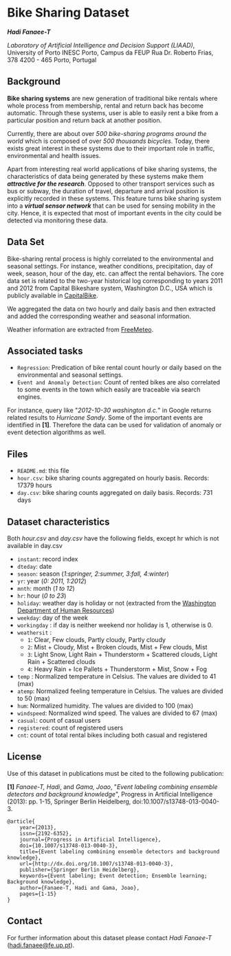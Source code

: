 # Bike Sharing Dataset

***Hadi Fanaee-T***

*Laboratory of Artificial Intelligence and Decision Support (LIAAD)*, University of Porto
INESC Porto, Campus da FEUP
Rua Dr. Roberto Frias, 378
4200 - 465 Porto, Portugal


## Background

**Bike sharing systems** are new generation of traditional bike rentals where whole process from membership, rental and return back has become automatic. Through these systems, user is able to easily rent a bike from a particular position and return back at another position.

Currently, there are about over *500 bike-sharing programs around the world* which is composed of over *500 thousands bicycles*. Today, there exists great interest in these systems due to their important role in traffic, environmental and health issues.

Apart from interesting real world applications of bike sharing systems, the characteristics of data being generated by these systems make them ***attractive for the research***. Opposed to other transport services such as bus or subway, the duration of travel, departure and arrival position is explicitly recorded in these systems. This feature turns bike sharing system into a ***virtual sensor network*** that can be used for sensing mobility in the city. Hence, it is expected that most of important events in the city could be detected via monitoring these data.

## Data Set

Bike-sharing rental process is highly correlated to the environmental and seasonal settings. For instance, weather conditions, precipitation, day of week, season, hour of the day, etc. can affect the rental behaviors. The core data set is related to the two-year historical log corresponding to years 2011 and 2012 from Capital Bikeshare system, Washington D.C., USA which is publicly available in [CapitalBike](http://capitalbikeshare.com/system-data).

We aggregated the data on two hourly and daily basis and then extracted and added the corresponding weather and seasonal information.

Weather information are extracted from [FreeMeteo](http://www.freemeteo.com).

## Associated tasks

- `Regression`: Predication of bike rental count hourly or daily based on the environmental and seasonal settings.
- `Event and Anomaly Detection`: Count of rented bikes are also correlated to some events in the town which easily are traceable via search engines.

For instance, query like "*2012-10-30 washington d.c.*" in Google returns related results to *Hurricane Sandy*. Some of the important events are identified in **[1]**. Therefore the data can be used for validation of anomaly or event detection algorithms as well.

## Files

- `README.md`: this file
- `hour.csv`: bike sharing counts aggregated on hourly basis. Records: 17379 hours
- `day.csv`: bike sharing counts aggregated on daily basis. Records: 731 days


## Dataset characteristics

Both *hour.csv* and *day.csv* have the following fields, except hr which is not available in day.csv

- `instant`: record index
- `dteday`: date
- `season`: season (*1:springer, 2:summer, 3:fall, 4:winter*)
- `yr`: year (*0: 2011, 1:2012*)
- `mnth`: month (*1 to 12*)
- `hr`: hour (*0 to 23*)
- `holiday`: weather day is holiday or not (extracted from the [Washington Department of Human Resources](http://dchr.dc.gov/page/holiday-schedule))
- `weekday`: day of the week
- `workingday` : if day is neither weekend nor holiday is 1, otherwise is 0.
- `weathersit` :
	- `1`: Clear, Few clouds, Partly cloudy, Partly cloudy
	- `2`: Mist + Cloudy, Mist + Broken clouds, Mist + Few clouds, Mist
	- `3`: Light Snow, Light Rain + Thunderstorm + Scattered clouds, Light Rain + Scattered clouds
	- `4`: Heavy Rain + Ice Pallets + Thunderstorm + Mist, Snow + Fog
- `temp` : Normalized temperature in Celsius. The values are divided to 41 (max)
- `atemp`: Normalized feeling temperature in Celsius. The values are divided to 50 (max)
- `hum`: Normalized humidity. The values are divided to 100 (max)
- `windspeed`: Normalized wind speed. The values are divided to 67 (max)
- `casual`: count of casual users
- `registered`: count of registered users
- `cnt`: count of total rental bikes including both casual and registered

## License

Use of this dataset in publications must be cited to the following publication:

**[1]** *Fanaee-T, Hadi*, and *Gama, Joao*, "*Event labeling combining ensemble detectors and background knowledge*", Progress in Artificial Intelligence (2013): pp. 1-15, Springer Berlin Heidelberg, doi:10.1007/s13748-013-0040-3.

```
@article{
	year={2013},
	issn={2192-6352},
	journal={Progress in Artificial Intelligence},
	doi={10.1007/s13748-013-0040-3},
	title={Event labeling combining ensemble detectors and background knowledge},
	url={http://dx.doi.org/10.1007/s13748-013-0040-3},
	publisher={Springer Berlin Heidelberg},
	keywords={Event labeling; Event detection; Ensemble learning; Background knowledge},
	author={Fanaee-T, Hadi and Gama, Joao},
	pages={1-15}
}
```

## Contact

For further information about this dataset please contact *Hadi Fanaee-T* (hadi.fanaee@fe.up.pt).
